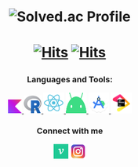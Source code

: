 

 <h1 align="center">
  
  ![Solved.ac Profile](http://mazassumnida.wtf/api/v2/generate_badge?boj=bigyoung8375) 
 </h1>

 <h1 align="center">
  
   [![Hits](https://hits.seeyoufarm.com/api/count/incr/badge.svg?url=https%3A%2F%2Fvelog.io%2F%40lifeisbeautiful%2Fhit-counter&count_bg=%23FF4242&title_bg=%23727272&icon=github.svg&icon_color=%23E7E7E7&title=GITHUB&edge_flat=true)](https://hits.seeyoufarm.com)
   [![Hits](https://hits.seeyoufarm.com/api/count/incr/badge.svg?url=https%3A%2F%2Fvelog.io%2F%40lifeisbeautiful%2Fhit-counter&count_bg=%2357D390&title_bg=%23555555&icon=&icon_color=%23E7E7E7&title=VELOG&edge_flat=true)](https://hits.seeyoufarm.com)
 </h1>


 <h3 align="center">Languages and Tools:</h3>
 <p align="center">
  <a href="https://kotlinlang.org/" target="_blank"> <img src="https://github.com/chang0-0/assets/blob/main/kotlin%20icon.svg" alt="c" width="28" height="28"/> </a> 
  <a href="https://www.r-project.org/" target="_blank"> <img src="https://github.com/chang0-0/assets/blob/main/R%20icon.svg" alt="c" width="36" height="36"/> </a>
  <a href="https://ko.legacy.reactjs.org/" target="_blank"> <img src="https://github.com/chang0-0/assets/blob/main/react.svg" alt="c" width="42" height="42"/> </a>
  <a></a> <a></a> <a></a>
  <a></a> <a></a> <a></a>
  <a href="https://developer.android.com/?hl=ko" target="_blank"> <img src="https://github.com/chang0-0/assets/blob/main/android%20icon.svg" alt="c" width="42" height="42"/> </a>
  <a href="https://developer.android.com/studio" target="_blank"> <img src="https://github.com/chang0-0/assets/blob/main/android%20studio%20icon.svg" alt="c" width="42" height="42"/> </a>
<a href="https://www.jetbrains.com/ko-kr/" target="_blank"> <img src="https://github.com/chang0-0/assets/blob/main/intellij%20icon.svg" alt="c" width="42" height="42"/> </a>
  
 </p>

 <!-- Connect with me -->
 <h3 align="center">Connect with me</h3>
 <p align="center">
  <a href="https://velog.io/@lifeisbeautiful" target="blank"><img align="center" src="https://github.com/chang0-0/assets/blob/main/velog%20icon.svg" alt="velog" height="30" width="30" /></a>
  <a href="https://www.instagram.com/_chang0_0/" target="blank"><img align="center" src="https://github.com/chang0-0/assets/blob/main/instagram.svg" alt="velog" height="32" width="32" /></a>
</p>
